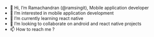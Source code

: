 - 👋 Hi, I’m Ramachandran (@ramsingit), Mobile application developer
- 👀 I’m interested in mobile application development
- 🌱 I’m currently learning react native
- 💞️ I’m looking to collaborate on android and react native projects
- 📫 How to reach me ?

<!---
ramsingit/ramsingit is a ✨ special ✨ repository because its `README.md` (this file) appears on your GitHub profile.
You can click the Preview link to take a look at your changes.
--->
